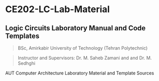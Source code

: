 # CE202-LC-Lab-Material

## Logic Circuits Laboratory Manual and Code Templates

> BSc, Amirkabir University of Technology (Tehran Polytechnic)

> Instructor and Supervisors: Dr. M. Saheb Zamani and and Dr. M. Sedhghi

AUT Computer Architecture Laboratory Material and Template Sources

